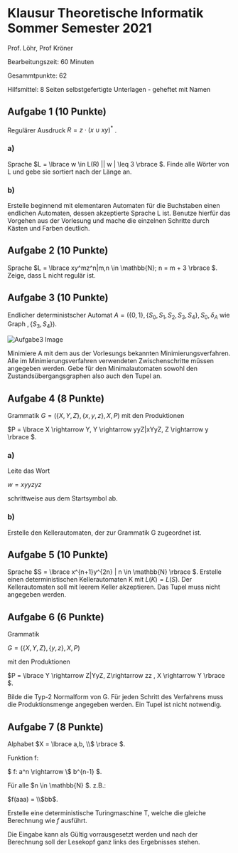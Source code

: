 # Klausur Theoretische Informatik Sommer Semester 2021


Prof. Löhr, Prof Kröner

Bearbeitungszeit: 60 Minuten

Gesammtpunkte: 62

Hilfsmittel: 8 Seiten selbstgefertigte Unterlagen - geheftet mit Namen

## Aufgabe 1 (10 Punkte)

Regulärer Ausdruck $R = z\cdot ( x \cup xy)^*$ . 

### a)

Sprache $L = \lbrace w \in L(R) || w | \leq 3 \rbrace $. Finde alle Wörter von L und gebe sie sortiert nach der Länge an. 

### b)

Erstelle beginnend mit elementaren Automaten für die Buchstaben einen endlichen Automaten, dessen akzeptierte Sprache L ist. Benutze hierfür das Vorgehen aus der Vorlesung und mache die einzelnen Schritte durch Kästen und Farben deutlich.

## Aufgabe 2 (10 Punkte)

Sprache $L = \lbrace xy^mz^n|m,n \in \mathbb{N}; n = m + 3 \rbrace $. Zeige, dass L nicht regulär ist.

## Aufgabe 3 (10 Punkte)


Endlicher deterministscher Automat $A = (\lbrace 0,1\rbrace, \lbrace S_0, S_1,S_2,S_3,S_4 \rbrace , S_0, \delta_A \text{ wie Graph }, \lbrace S_3,S_4 \rbrace)$.


![Aufgabe3 Image](Images/SoSe21_Aufgabe3.png)

Minimiere A mit dem aus der Vorlesungs bekannten Minimierungsverfahren. Alle im Minimierungsverfahren verwendeten Zwischenschritte müssen angegeben werden. Gebe für den Minimalautomaten sowohl den Zustandsübergangsgraphen also auch den Tupel an. 

## Aufgabe 4 (8 Punkte)

Grammatik $G = (\lbrace X, Y,Z \rbrace, \lbrace x,y,z \rbrace, X, P)$ mit den Produktionen 

$P = \lbrace X \rightarrow Y, Y \rightarrow yyZ|xYyZ, Z \rightarrow y \rbrace $.

### a)

Leite das Wort 

$w = xyyzyz$


schrittweise aus dem Startsymbol ab. 

### b)

Erstelle den Kellerautomaten, der zur Grammatik G zugeordnet ist.

## Aufgabe 5 (10 Punkte)

Sprache $S = \lbrace x^{n+1}y^{2n} | n \in \mathbb{N} \rbrace $. Erstelle einen deterministischen Kellerautomaten K mit $L(K) = L(S)$. Der Kellerautomaten soll mit leerem Keller akzeptieren. Das Tupel muss nicht angegeben werden.

## Aufgabe 6 (6 Punkte)

Grammatik 


$G = (\lbrace X,Y,Z \rbrace, \lbrace y,z \rbrace ,X, P )$


mit den Produktionen 

$P = \lbrace Y \rightarrow Z|YyZ, Z\rightarrow zz , X \rightarrow Y \rbrace $.

Bilde die Typ-2 Normalform von G. Für jeden Schritt des Verfahrens muss die Produktionsmenge angegeben werden. Ein Tupel ist nicht notwendig.

## Aufgabe 7 (8 Punkte)


Alphabet $X = \lbrace a,b, \\$ \rbrace $.


Funktion f:


$ f: a^n \rightarrow \\$ b^{n-1} $.



Für alle $n \in \mathbb{N} $. z.B.: 


$f(aaa) = \\$bb$.


Erstelle eine deterministische Turingmaschine T, welche die gleiche Berechnung wie $f$ ausführt. 

Die Eingabe kann als Gültig vorrausgesetzt werden und nach der Berechnung soll der Lesekopf ganz links des Ergebnisses stehen.
